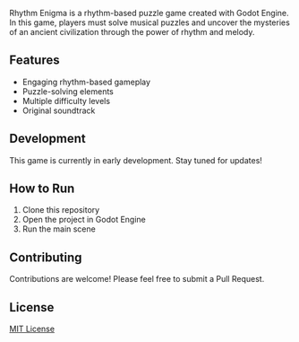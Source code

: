Rhythm Enigma is a rhythm-based puzzle game created with Godot Engine. In this game, players must solve musical puzzles and uncover the mysteries of an ancient civilization through the power of rhythm and melody.

 ## Features
 - Engaging rhythm-based gameplay
 - Puzzle-solving elements
 - Multiple difficulty levels
 - Original soundtrack

 ## Development
 This game is currently in early development. Stay tuned for updates!

 ## How to Run
 1. Clone this repository
 2. Open the project in Godot Engine
 3. Run the main scene

 ## Contributing
 Contributions are welcome! Please feel free to submit a Pull Request.

 ## License
 [MIT License](LICENSE)